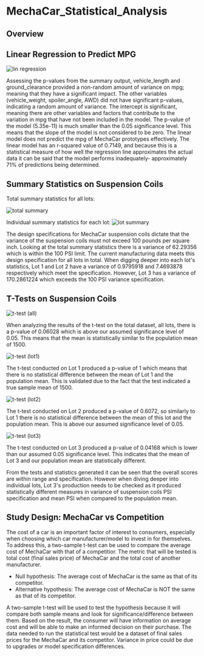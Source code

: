 # MechaCar_Statistical_Analysis


## Overview



## Linear Regression to Predict MPG

![lin regression](http://url/to/img.png)

Assessing the p-values from the summary output, vehicle_length and ground_clearance provided a non-random amount of variance on mpg; meaning that they have a significant impact. The other variables (vehicle_weight, spoiler_angle, AWD) did not have significant p-values, indicating a random amount of variance. The intercept is significant, meaning there are other variables and factors that contribute to the variation in mpg that have not been included in the model. 
The p-value of the model (5.35e-11) is much smaller than the 0.05 significance level. This means that the slope of the model is not considered to be zero. 
The linear model does not predict the mpg of MechaCar prototypes effectively. The linear model has an r-squared value of 0.7149, and because this is a statistical measure of how well the regression line approximates the actual data it can be said that the model performs inadequately- approximately 71% of predictions being determined. 


## Summary Statistics on Suspension Coils

Total summary statistics for all lots:

![total summary](http://url/to/img.png)

Individual summary statistics for each lot:
![lot summary](http://url/to/img.png)

The design specifications for MechaCar suspension coils dictate that the variance of the suspension coils must not exceed 100 pounds per square inch. Looking at the total summary statistics there is a variance of 62.29356 which is within the 100 PSI limit. The current manufacturing data meets this design specification for all lots in total. When digging deeper into each lot's statistics, Lot 1 and Lot 2 have a variance of 0.9795918 and 7.4693878 respectively which meet the specification. However, Lot 3 has a variance of 170.2861224 which exceeds the 100 PSI variance specification.


## T-Tests on Suspension Coils

![t-test (all)](http://url/to/img.png)

When analyzing the results of the t-test on the total dataset, all lots, there is a p-value of 0.06028 which is above our assumed significance level of 0.05. This means that the mean is statistically similar to the population mean of 1500. 

![t-test (lot1)](http://url/to/img.png)

The t-test conducted on Lot 1 produced a p-value of 1 which means that there is no statistical difference between the mean of Lot 1 and the population mean. This is validated due to the fact that the test indicated a true sample mean of 1500. 

![t-test (lot2)](http://url/to/img.png)

The t-test conducted on Lot 2 produced a p-value of 0.6072, so similarly to Lot 1 there is no statistical difference between the mean of this lot and the population mean. This is above our assumed significance level of 0.05. 

![t-test (lot3)](http://url/to/img.png)

The t-test conducted on Lot 3 produced a p-value of 0.04168 which is lower than our assumed 0.05 significance level. This indicates that the mean of Lot 3 and our population mean are statistically different. 

From the tests and statistics generated it can be seen that the overall scores are within range and specification. However when diving deeper into individual lots, Lot 3's production needs to be checked as it produced statistically different measures in variance of suspension coils PSI specification and mean PSI when compared to the population mean. 


## Study Design: MechaCar vs Competition

The cost of a car is an important factor of interest to consumers, especially when choosing which car manufacturer/model to invest in for themselves. To address this, a two-sample t-test can be used to compare the average cost of MechaCar with that of a competitior. 
The metric that will be tested is total cost (final sales price) of MechaCar and the total cost of another manufacturer.

- Null hypothesis: The average cost of MechaCar is the same as that of its competitor.
- Alternative hypothesis: The average cost of MechaCar is NOT the same as that of its competitor. 

A two-sample t-test will be used to test the hypothesis because it will compare both sample means and look for significance/difference between them. Based on the result, the consumer will have information on average cost and will be able to make an informed decision on their purchase. The data needed to run the statistical test would be a dataset of final sales prices for the MechaCar and its competitor. Variance in price could be due to upgrades or model specification differences. 
